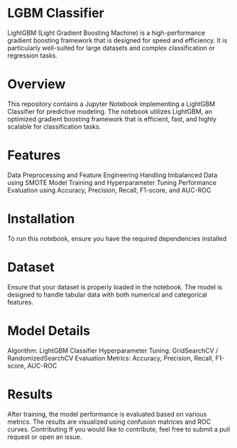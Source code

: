 # LGBM Classifier
LightGBM (Light Gradient Boosting Machine) is a high-performance gradient boosting framework that is designed for speed and efficiency. It is particularly well-suited for large datasets and complex classification or regression tasks.
# Overview
This repository contains a Jupyter Notebook implementing a LightGBM Classifier for predictive modeling. The notebook utilizes LightGBM, an optimized gradient boosting framework that is efficient, fast, and highly scalable for classification tasks.
# Features
Data Preprocessing and Feature Engineering
Handling Imbalanced Data using SMOTE
Model Training and Hyperparameter Tuning
Performance Evaluation using Accuracy, Precision, Recall, F1-score, and AUC-ROC
# Installation
To run this notebook, ensure you have the required dependencies installed
# Dataset
Ensure that your dataset is properly loaded in the notebook. The model is designed to handle tabular data with both numerical and categorical features.
# Model Details
Algorithm: LightGBM Classifier
Hyperparameter Tuning: GridSearchCV / RandomizedSearchCV
Evaluation Metrics: Accuracy, Precision, Recall, F1-score, AUC-ROC
# Results
After training, the model performance is evaluated based on various metrics. The results are visualized using confusion matrices and ROC curves.
Contributing
If you would like to contribute, feel free to submit a pull request or open an issue.
